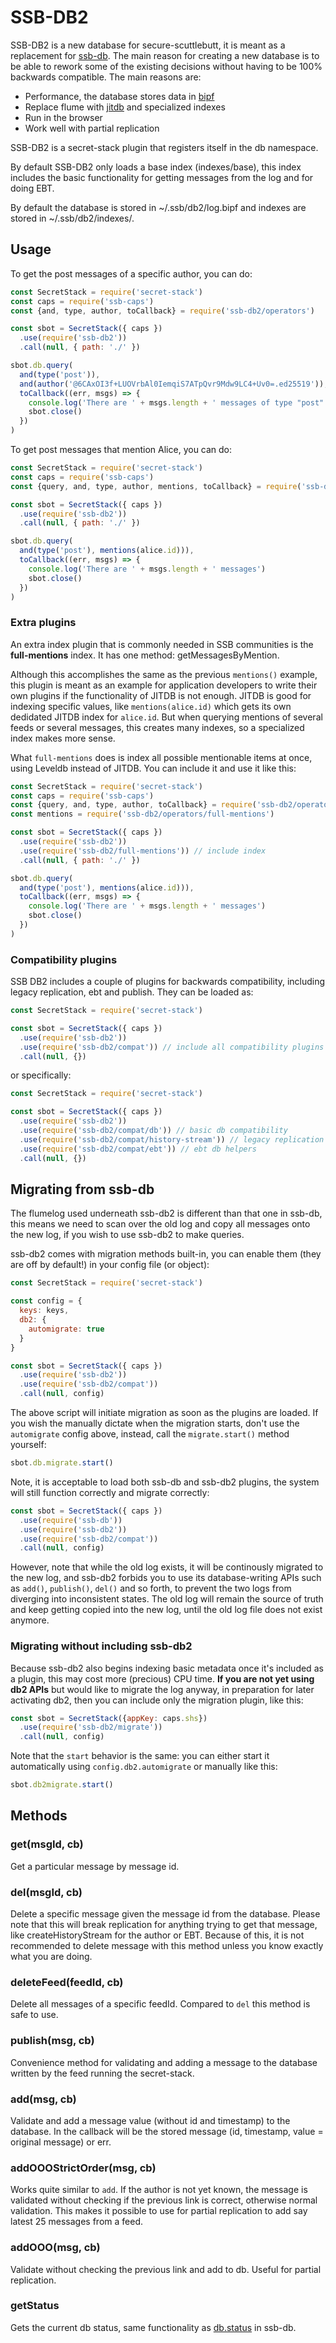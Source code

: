 # SSB-DB2

SSB-DB2 is a new database for secure-scuttlebutt, it is meant as a
replacement for [ssb-db]. The main reason for creating a new database
is to be able to rework some of the existing decisions without having
to be 100% backwards compatible. The main reasons are:

 - Performance, the database stores data in [bipf]
 - Replace flume with [jitdb] and specialized indexes
 - Run in the browser
 - Work well with partial replication

SSB-DB2 is a secret-stack plugin that registers itself in the db
namespace.

By default SSB-DB2 only loads a base index (indexes/base), this index
includes the basic functionality for getting messages from the log and
for doing EBT.

By default the database is stored in ~/.ssb/db2/log.bipf and indexes
are stored in ~/.ssb/db2/indexes/.

## Usage

To get the post messages of a specific author, you can do:

```js
const SecretStack = require('secret-stack')
const caps = require('ssb-caps')
const {and, type, author, toCallback} = require('ssb-db2/operators')

const sbot = SecretStack({ caps })
  .use(require('ssb-db2'))
  .call(null, { path: './' })

sbot.db.query(
  and(type('post')),
  and(author('@6CAxOI3f+LUOVrbAl0IemqiS7ATpQvr9Mdw9LC4+Uv0=.ed25519')),
  toCallback((err, msgs) => {
    console.log('There are ' + msgs.length + ' messages of type "post" from arj')
    sbot.close()
  })
)
```

To get post messages that mention Alice, you can do:

```js
const SecretStack = require('secret-stack')
const caps = require('ssb-caps')
const {query, and, type, author, mentions, toCallback} = require('ssb-db2/operators')

const sbot = SecretStack({ caps })
  .use(require('ssb-db2'))
  .call(null, { path: './' })

sbot.db.query(
  and(type('post'), mentions(alice.id))),
  toCallback((err, msgs) => {
    console.log('There are ' + msgs.length + ' messages')
    sbot.close()
  })
)
```

### Extra plugins

An extra index plugin that is commonly needed in SSB communities is
the **full-mentions** index. It has one method: getMessagesByMention.

Although this accomplishes the same as the previous `mentions()`
example, this plugin is meant as an example for application developers
to write their own plugins if the functionality of JITDB is not
enough. JITDB is good for indexing specific values, like
`mentions(alice.id)` which gets its own dedidated JITDB index for
`alice.id`. But when querying mentions of several feeds or several
messages, this creates many indexes, so a specialized index makes more
sense.

What `full-mentions` does is index all possible mentionable items at
once, using Leveldb instead of JITDB. You can include it and use it
like this:

```js
const SecretStack = require('secret-stack')
const caps = require('ssb-caps')
const {query, and, type, author, toCallback} = require('ssb-db2/operators')
const mentions = require('ssb-db2/operators/full-mentions')

const sbot = SecretStack({ caps })
  .use(require('ssb-db2'))
  .use(require('ssb-db2/full-mentions')) // include index
  .call(null, { path: './' })

sbot.db.query(
  and(type('post'), mentions(alice.id))),
  toCallback((err, msgs) => {
    console.log('There are ' + msgs.length + ' messages')
    sbot.close()
  })
)
```

### Compatibility plugins

SSB DB2 includes a couple of plugins for backwards compatibility,
including legacy replication, ebt and publish. They can be loaded as:

```js
const SecretStack = require('secret-stack')

const sbot = SecretStack({ caps })
  .use(require('ssb-db2'))
  .use(require('ssb-db2/compat')) // include all compatibility plugins
  .call(null, {})
```

or specifically:

```js
const SecretStack = require('secret-stack')

const sbot = SecretStack({ caps })
  .use(require('ssb-db2'))
  .use(require('ssb-db2/compat/db')) // basic db compatibility
  .use(require('ssb-db2/compat/history-stream')) // legacy replication
  .use(require('ssb-db2/compat/ebt')) // ebt db helpers
  .call(null, {})
```

## Migrating from ssb-db

The flumelog used underneath ssb-db2 is different than that one in
ssb-db, this means we need to scan over the old log and copy all
messages onto the new log, if you wish to use ssb-db2 to make queries.

ssb-db2 comes with migration methods built-in, you can enable them
(they are off by default!) in your config file (or object):

```js
const SecretStack = require('secret-stack')

const config = {
  keys: keys,
  db2: {
    automigrate: true
  }
}

const sbot = SecretStack({ caps })
  .use(require('ssb-db2'))
  .use(require('ssb-db2/compat'))
  .call(null, config)
```

The above script will initiate migration as soon as the plugins are
loaded. If you wish the manually dictate when the migration starts,
don't use the `automigrate` config above, instead, call the
`migrate.start()` method yourself:

```js
sbot.db.migrate.start()
```

Note, it is acceptable to load both ssb-db and ssb-db2 plugins, the
system will still function correctly and migrate correctly:

```js
const sbot = SecretStack({ caps })
  .use(require('ssb-db'))
  .use(require('ssb-db2'))
  .use(require('ssb-db2/compat'))
  .call(null, config)
```

However, note that while the old log exists, it will be continously
migrated to the new log, and ssb-db2 forbids you to use its
database-writing APIs such as `add()`, `publish()`, `del()` and so
forth, to prevent the two logs from diverging into inconsistent
states. The old log will remain the source of truth and keep getting
copied into the new log, until the old log file does not exist
anymore.

### Migrating without including ssb-db2

Because ssb-db2 also begins indexing basic metadata once it's included
as a plugin, this may cost more (precious) CPU time. **If you are not
yet using db2 APIs** but would like to migrate the log anyway, in
preparation for later activating db2, then you can include only the
migration plugin, like this:

```js
const sbot = SecretStack({appKey: caps.shs})
  .use(require('ssb-db2/migrate'))
  .call(null, config)
```

Note that the `start` behavior is the same: you can either start it
automatically using `config.db2.automigrate` or manually like this:

```js
sbot.db2migrate.start()
```

## Methods

### get(msgId, cb)

Get a particular message by message id.

### del(msgId, cb)

Delete a specific message given the message id from the
database. Please note that this will break replication for anything
trying to get that message, like createHistoryStream for the author or
EBT. Because of this, it is not recommended to delete message with
this method unless you know exactly what you are doing.

### deleteFeed(feedId, cb)

Delete all messages of a specific feedId. Compared to `del` this
method is safe to use.

### publish(msg, cb)

Convenience method for validating and adding a message to the database
written by the feed running the secret-stack.

### add(msg, cb)

Validate and add a message value (without id and timestamp) to the
database. In the callback will be the stored message (id, timestamp,
value = original message) or err.

### addOOOStrictOrder(msg, cb)

Works quite similar to `add`. If the author is not yet known, the
message is validated without checking if the previous link is correct,
otherwise normal validation. This makes it possible to use for partial
replication to add say latest 25 messages from a feed.

### addOOO(msg, cb)

Validate without checking the previous link and add to db. Useful for
partial replication.

### getStatus

Gets the current db status, same functionality as
[db.status](https://github.com/ssbc/ssb-db#dbstatus) in ssb-db.

[ssb-db]: https://github.com/ssbc/ssb-db/
[bipf]: https://github.com/ssbc/bipf/
[jitdb]: https://github.com/ssb-ngi-pointer/jitdb/
